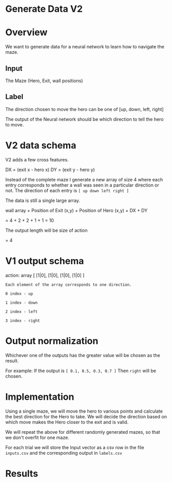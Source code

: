 # Generate Data V2

# Overview

We want to generate data for a neural network to learn how to navigate the maze.

## Input

The Maze (Hero, Exit, wall positions)

## Label

The direction chosen to move the hero can be one of [up, down, left, right]

The output of the Neural network should be which direction to tell the hero to move.

# V2 data schema

V2 adds a few cross features.

DX = (exit x - hero x)
DY = (exit y - hero y)

Instead of the complete maze I generate a new array of size 4 where each entry corresponds to whether a wall was seen in a particular direction or not. The direction of each entry is
`[ up down left right ]`

The data is still a single large array.

wall array + Position of Exit (x,y) + Position of Hero (x,y) + DX + DY

= 4 + 2 + 2 + 1 + 1 = 10

The output length will be size of action

= 4

# V1 output schema
action: array [ [1|0], [1|0], [1|0], [1|0] ]
    
    Each element of the array corresponds to one direction.
    
    0 index - up
    
    1 index - down
    
    2 index - left
    
    3 index - right

# Output normalization

Whichever one of the outputs has the greater value will be chosen as the result.

For example: If the output is `[ 0.1, 0.5, 0.3, 0.7 ]` Then `right` will be chosen.

# Implementation

Using a single maze, we will move the hero to various points and calculate the best direction for the Hero to take. We will decide the direction based on which move makes the Hero closer to the exit and is valid.

We will repeat the above for different randomly generated mazes, so that we don't overfit for one maze.

For each trial we will store the Input vector as a csv row in the file `inputs.csv` and the corresponding output in `labels.csv`

# Results


